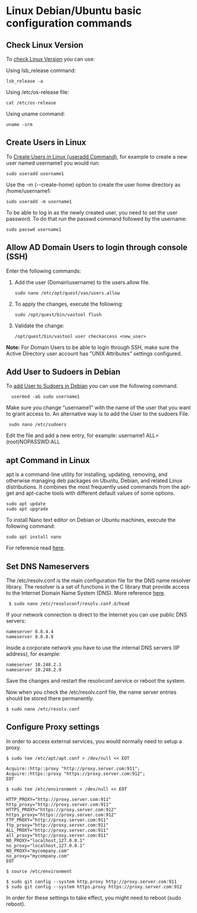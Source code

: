 # Linux Debian/Ubuntu basic configuration commands

## Check Linux Version

To [check Linux Version](https://linuxize.com/post/how-to-check-linux-version/) you can use:

Using lsb_release command:

    lsb_release -a

Using /etc/os-release file:

    cat /etc/os-release

Using uname command:

    uname -srm

## Create Users in Linux

To [Create Users in Linux (useradd Command)](https://linuxize.com/post/how-to-create-users-in-linux-using-the-useradd-command/), for example to create a new user named username1 you would run:

    sudo useradd username1

Use the -m (--create-home) option to create the user home directory as /home/username1:

    sudo useradd -m username1

To be able to log in as the newly created user, you need to set the user password. To do that run the passwd command followed by the username:

    sudo passwd username1

## Allow AD Domain Users to login through console (SSH)

Enter the following commands:

1. Add the user (Domain\username) to the users.allow file.

    ```
    sudo nano /etc/opt/quest/vas/users.allow
    ```

2. To apply the changes, execute the following:

    ```
    sudo /opt/quest/bin/vastool flush
    ```

3. Validate the change:
    ```
    /opt/quest/bin/vastool user checkaccess <new_user>
    ```

**Note:** For Domain Users to be able to login through SSH, make sure the Active Directory user account has "UNIX Attributes" settings configured.

## Add User to Sudoers in Debian

To [add User to Sudoers in Debian](https://linuxize.com/post/how-to-add-user-to-sudoers-in-debian/) you can use the following command.

      usermod -aG sudo username1

Make sure you change “username1” with the name of the user that you want to grant access to.
An alternative way is to add the User to the sudoers File.

     sudo nano /etc/sudoers

Edit the file and add a new entry, for example: username1 ALL=(root)NOPASSWD:ALL

## apt Command in Linux

apt is a command-line utility for installing, updating, removing, and otherwise managing deb packages on Ubuntu, Debian, and related Linux distributions. It combines the most frequently used commands from the apt-get and apt-cache tools with different default values of some options.

    sudo apt update
    sudo apt upgrade

To install Nano text editor on Debian or Ubuntu machines, execute the following command:

    sudo apt install nano

For reference read [here](https://linuxize.com/post/how-to-use-apt-command/).

## Set DNS Nameservers

The /etc/resolv.conf is the main configuration file for the DNS name resolver library. The resolver is a set of functions in the C library that provide access to the Internet Domain Name System (DNS).  More reference [here](https://www.tecmint.com/set-permanent-dns-nameservers-in-ubuntu-debian/).

     $ sudo nano /etc/resolvconf/resolv.conf.d/head

If your network connection is direct to the Internet you can use public DNS servers:

    nameserver 8.8.4.4
    nameserver 8.8.8.8

Inside a corporate network you have to use the internal DNS servers (IP address), for example:

    nameserver 10.248.2.1
    nameserver 10.248.2.9

Save the changes and restart the resolvconf.service or reboot the system.

Now when you check the /etc/resolv.conf file, the name server entries should be stored there permanently. 

    $ sudo nano /etc/resolv.conf

## Configure Proxy settings

In order to access external services, you would normally need to setup a proxy.

    $ sudo tee /etc/apt/apt.conf > /dev/null << EOT

    Acquire::http::proxy "http://proxy.server.com:911";
    Acquire::https::proxy "https://proxy.server.com:912";
    EOT

    $ sudo tee /etc/environment > /dev/null << EOT

    HTTP_PROXY="http://proxy.server.com:911"
    http_proxy="http://proxy.server.com:911"
    HTTPS_PROXY="https://proxy.server.com:912"
    https_proxy="https://proxy.server.com:912"
    FTP_PROXY="http://proxy.server.com:911"
    ftp_proxy="http://proxy.server.com:911"
    ALL_PROXY="http://proxy.server.com:911"
    all_proxy="http://proxy.server.com:911"
    NO_PROXY="localhost,127.0.0.1"
    no_proxy="localhost,127.0.0.1"
    NO_PROXY="mycompany.com"
    no_proxy="mycompany.com"
    EOT

    $ source /etc/environment
    
    $ sudo git config --system http.proxy http://proxy.server.com:911
    $ sudo git config --system https.proxy https://proxy.server.com:912

In order for these settings to take effect, you might need to reboot (sudo reboot).

